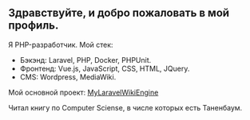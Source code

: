 ## Здравствуйте, и добро пожаловать в мой профиль.

Я PHP-разработчик. Мой стек:
* Бэкэнд: Laravel, PHP, Docker, PHPUnit.
* Фронтенд: Vue.js, JavaScript, CSS, HTML, JQuery.
* CMS: Wordpress, MediaWiki.

Мой основной проект: [MyLaravelWikiEngine](https://github.com/Antarktidov/MyLaravelWikiEngine)

Читал книгу по Computer Sciense, в числе которых есть Таненбаум.
